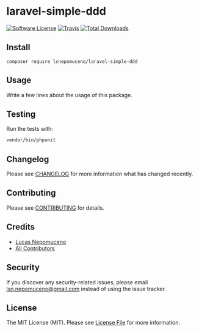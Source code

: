 # laravel-simple-ddd

[![Software License](https://img.shields.io/badge/license-MIT-brightgreen.svg?style=flat-square)](LICENSE.md)
[![Travis](https://img.shields.io/travis/lsnepomuceno/laravel-simple-ddd.svg?style=flat-square)]()
[![Total Downloads](https://img.shields.io/packagist/dt/lsnepomuceno/laravel-simple-ddd.svg?style=flat-square)](https://packagist.org/packages/lsnepomuceno/laravel-simple-ddd)

## Install
`composer require lsnepomuceno/laravel-simple-ddd`

## Usage
Write a few lines about the usage of this package.

## Testing
Run the tests with:

``` bash
vendor/bin/phpunit
```

## Changelog
Please see [CHANGELOG](CHANGELOG.md) for more information what has changed recently.

## Contributing
Please see [CONTRIBUTING](CONTRIBUTING.md) for details.

## Credits

- [Lucas Nepomuceno](https://github.com/lsnepomuceno)
- [All Contributors](https://github.com/lsnepomuceno/laravel-simple-ddd/contributors)

## Security
If you discover any security-related issues, please email lsn.nepomuceno@gmail.com instead of using the issue tracker.

## License
The MIT License (MIT). Please see [License File](/LICENSE.md) for more information.